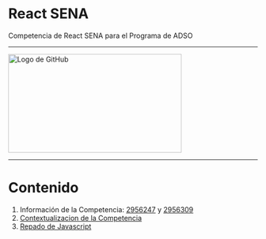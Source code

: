 # React SENA
Competencia de React SENA para el Programa de ADSO

---

<img src="https://somospnt.com/images/blog/cover/componentes-react.png" alt="Logo de GitHub" width="350" height="200">

---

# Contenido
1. Información de la Competencia: [2956247](https://github.com/aperezn298/ReactSENA/tree/main/01_InfoCompetencia_2956247) y [2956309](https://github.com/aperezn298/ReactSENA/tree/main/01_InfoCompetencia_2956309)
2. [Contextualizacion de la Competencia](https://github.com/aperezn298/ReactSENA/tree/main/02_ContextualizacionCompetencia)
3. [Repado de Javascript](https://github.com/aperezn298/ReactSENA/tree/main/03_RepasoJavascript)